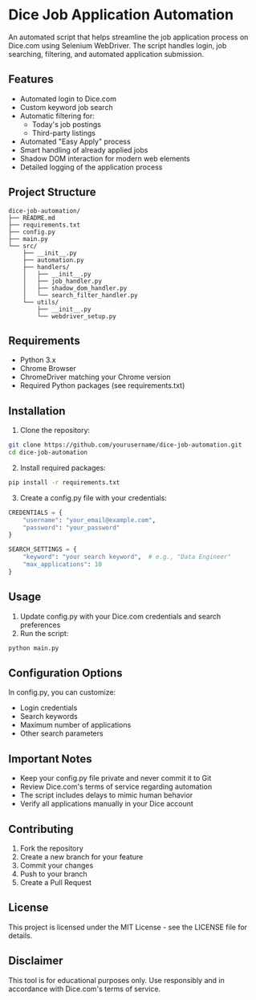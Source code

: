 # Dice Job Application Automation

An automated script that helps streamline the job application process on Dice.com using Selenium WebDriver. The script handles login, job searching, filtering, and automated application submission.

## Features

- Automated login to Dice.com
- Custom keyword job search
- Automatic filtering for:
  - Today's job postings
  - Third-party listings
- Automated "Easy Apply" process
- Smart handling of already applied jobs
- Shadow DOM interaction for modern web elements
- Detailed logging of the application process

## Project Structure
```
dice-job-automation/
├── README.md
├── requirements.txt
├── config.py
├── main.py
└── src/
    ├── __init__.py
    ├── automation.py
    ├── handlers/
    │   ├── __init__.py
    │   ├── job_handler.py
    │   ├── shadow_dom_handler.py
    │   └── search_filter_handler.py
    └── utils/
        ├── __init__.py
        └── webdriver_setup.py
```

## Requirements

- Python 3.x
- Chrome Browser
- ChromeDriver matching your Chrome version
- Required Python packages (see requirements.txt)

## Installation

1. Clone the repository:
```bash
git clone https://github.com/yourusername/dice-job-automation.git
cd dice-job-automation
```

2. Install required packages:
```bash
pip install -r requirements.txt
```

3. Create a config.py file with your credentials:
```python
CREDENTIALS = {
    "username": "your_email@example.com",
    "password": "your_password"
}

SEARCH_SETTINGS = {
    "keyword": "your search keyword",  # e.g., "Data Engineer"
    "max_applications": 10
}
```

## Usage

1. Update config.py with your Dice.com credentials and search preferences
2. Run the script:
```bash
python main.py
```

## Configuration Options

In config.py, you can customize:
- Login credentials
- Search keywords
- Maximum number of applications
- Other search parameters

## Important Notes

- Keep your config.py file private and never commit it to Git
- Review Dice.com's terms of service regarding automation
- The script includes delays to mimic human behavior
- Verify all applications manually in your Dice account

## Contributing

1. Fork the repository
2. Create a new branch for your feature
3. Commit your changes
4. Push to your branch
5. Create a Pull Request

## License

This project is licensed under the MIT License - see the LICENSE file for details.

## Disclaimer

This tool is for educational purposes only. Use responsibly and in accordance with Dice.com's terms of service.